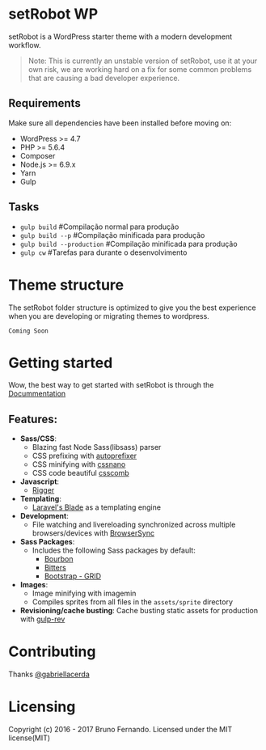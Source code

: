 # setRobot WP
setRobot is a WordPress starter theme with a modern development workflow.
> Note: This is currently an unstable version of setRobot, use it at your own risk, we are working hard on a fix for some common problems that are causing a bad developer experience.

## Requirements
Make sure all dependencies have been installed before moving on:

* WordPress >= 4.7
* PHP >= 5.6.4
* Composer
* Node.js >= 6.9.x
* Yarn
* Gulp

## Tasks
* `gulp build` #Compilação normal para produção
* `gulp build --p` #Compilação minificada para produção
* `gulp build --production` #Compilação minificada para produção
* `gulp cw` #Tarefas para durante o desenvolvimento

# Theme structure
The setRobot folder structure is optimized to give you the best experience when you are developing or migrating themes to wordpress.
```
Coming Soon
```

# Getting started
Wow, the best way to get started with setRobot is through the [Docummentation](https://github.com/3runoDesign/setRobot/wiki)

## Features:
* **Sass/CSS**:
  * Blazing fast Node Sass(libsass) parser
  * CSS prefixing with [autoprefixer](https://github.com/postcss/autoprefixer)
  * CSS minifying with [cssnano](http://cssnano.co/)
  * CSS code beautiful [csscomb](http://csscomb.com/)
* **Javascript**:
  * [Rigger](https://github.com/kuzyk/gulp-rigger)
* **Templating**:
  * [Laravel's Blade](https://laravel.com/docs/5.3/blade) as a templating engine
* **Development**:
  * File watching and livereloading synchronized across multiple browsers/devices with [BrowserSync](https://www.browsersync.io/)
* **Sass Packages**:
  * Includes the following Sass packages by default:
    * [Bourbon]( http://bourbon.io/ )
    * [Bitters](http://bitters.bourbon.io/)
    * [Bootstrap - GRID]( https://github.com/jojoee/bootstrap-sass-grid )
* **Images**:
  * Image minifying with imagemin
  * Compiles sprites from all files in the `assets/sprite` directory
* **Revisioning/cache busting**:
  Cache busting static assets for production with [gulp-rev](https://github.com/sindresorhus/gulp-rev)

# Contributing
Thanks [@gabriellacerda](https://github.com/gabriellacerda)

# Licensing
Copyright (c) 2016 - 2017 Bruno Fernando. Licensed under the MIT license(MIT)
